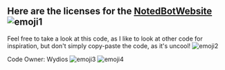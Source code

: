 ## Here are the licenses for the [NotedBotWebsite](https://github.com/Wydios/NotedBotWebsite) ![emoji1](https://cdn.7tv.app/emote/01H879FJ6R0005HY5BSCSFHSV0/1x.avif)

Feel free to take a look at this code,
as I like to look at other code for inspiration,
but don't simply copy-paste the code, as it's uncool! ![emoji2](https://cdn.7tv.app/emote/01G1PWD2TG0003JX6YJPSC6YFR/1x.avif)

Code Owner: Wydios ![emoji3](https://cdn.7tv.app/emote/01JG4FGQYCNWN4B63W3PNMMMFM/1x.avif) ![emoji4](https://cdn.7tv.app/emote/01HM4P26CR000449DZBT4FVMA5/1x.avif)
